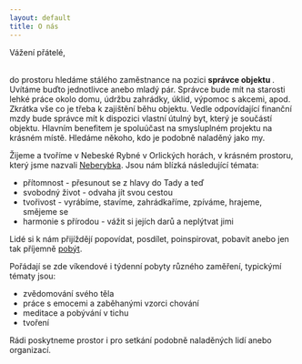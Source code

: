 ```yaml
---
layout: default
title: O nás
---
```


<p class="message">
  Vážení přátelé, <br/> <br/>

  do prostoru hledáme stálého zaměstnance na pozici <strong> správce objektu </strong>. Uvítáme buďto jednotlivce anebo mladý pár. Správce bude mít na starosti lehké práce okolo domu, údržbu zahrádky, úklid, výpomoc s akcemi, apod. Zkrátka vše co je třeba k zajištění běhu objektu. Vedle odpovídající finanční mzdy bude správce mít k dispozici vlastní útulný byt, který je součástí objektu. Hlavním benefitem je spoluúčast na smysluplném projektu na krásném místě. Hledáme někoho, kdo je podobně naladěný jako my.
</p>

Žijeme a tvoříme v Nebeské Rybné v Orlických horách, v krásném prostoru, který jsme nazvali <a href="/neberybka">Neberybka</a>. Jsou nám blízká následující témata:

* přítomnost - přesunout se z hlavy do Tady a teď
* svobodný život - odvaha jít svou cestou
* tvořivost - vyrábíme, stavíme, zahrádkaříme, zpíváme, hrajeme, smějeme se
* harmonie s přírodou - vážit si jejích darů a neplýtvat jimi


Lidé si k nám přijíždějí popovídat, posdílet, poinspirovat, pobavit anebo jen tak příjemně <a href="/pobyvani">pobýt</a>.

Pořádají se zde víkendové i týdenní pobyty různého zaměření, typickýmí tématy jsou:

* zvědomování svého těla
* práce s emocemi a zaběhanými vzorci chování
* meditace a pobývání v tichu
* tvoření

Rádi poskytneme prostor i pro setkání podobně naladěných lidí anebo organizací.
